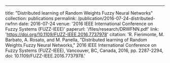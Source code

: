 ---
title: "Distributed learning of Random Weights Fuzzy Neural Networks"
collection: publications
permalink: /publication/2016-07-24-distributed-rwfnn
date: 2016-07-24
venue: '2016 IEEE International Conference on Fuzzy Systems (FUZZ-IEEE)'
paperurl: '/files/research/DRWFNN.pdf'
link: 'https://doi.org/10.1109/FUZZ-IEEE.2016.7737978'
citation: 'R. Fierimonte, M. Barbato, A. Rosato, and M. Panella, "Distributed learning of Random Weights Fuzzy Neural Networks," 2016 IEEE International Conference on Fuzzy Systems (FUZZ-IEEE), Vancouver, BC, Canada, 2016, pp. 2287-2294, doi: 10.1109/FUZZ-IEEE.2016.7737978.'